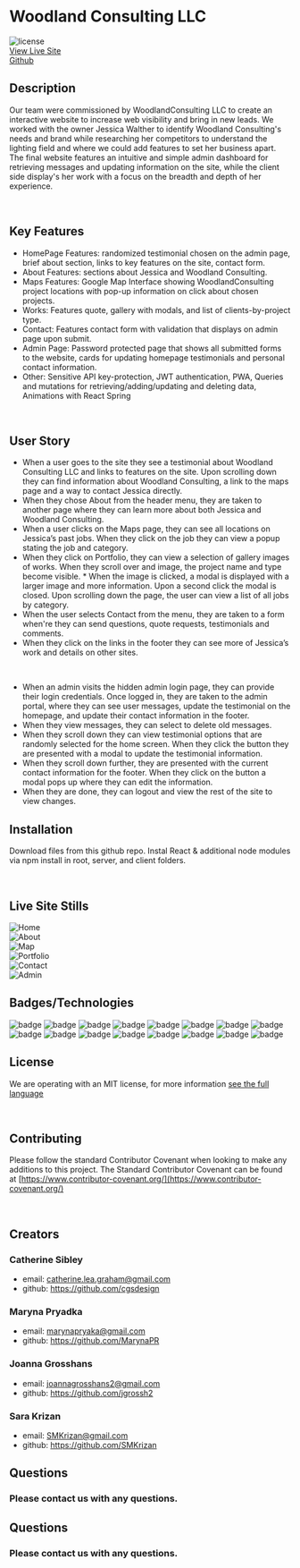 # Woodland Consulting LLC

![license](https://img.shields.io/badge/MIT-License-brightgreen)
<br>
 [View Live Site](https://woodland-consulting.herokuapp.com/)
<br>
 [Github](https://github.com/SMKrizan/WoodlandConsultingLLC)
</br>


## Description 

Our team were commissioned by WoodlandConsulting LLC to create an interactive website to increase web visibility and bring in new leads. We worked with the owner Jessica Walther to identify Woodland Consulting's needs and brand while researching her competitors to understand the lighting field and where we could add features to set her business apart. The final website features an intuitive and simple admin dashboard for retrieving messages and updating information on the site, while the client side display's her work with a focus on the breadth and depth of her experience. 

</br>

## Key Features
* HomePage Features: randomized testimonial chosen on the admin page, brief about section, links to key features on the site, contact form.
* About Features: sections about Jessica and Woodland Consulting.
* Maps Features: Google Map Interface showing WoodlandConsulting project locations with pop-up information on click about chosen projects.
* Works: Features quote, gallery with modals, and list of clients-by-project type.
* Contact: Features contact form with validation that displays on admin page upon submit.
* Admin Page: Password protected page that shows all submitted forms to the website, cards for updating homepage testimonials and personal contact information.  
* Other: 
Sensitive API key-protection,
JWT authentication,
PWA,
Queries and mutations for retrieving/adding/updating and deleting data,
Animations with React Spring

</br>

## User Story
* When a user goes to the site they see a testimonial about Woodland Consulting LLC and links to features on the site. Upon scrolling down they can find information about Woodland Consulting, a link to the maps page and a way to contact Jessica directly. 
* When they chose About from the header menu, they are taken to another page where they can learn more about both Jessica and Woodland Consulting. 
* When a user clicks on the Maps page, they can see all locations on Jessica’s past jobs. When they click on the job they can view a popup stating the job and category.    
* When they click on Portfolio, they can view a selection of gallery images of works. When they scroll over and image, the project name and type become visible. * When the image is clicked, a modal is displayed with a larger image and more information. Upon a second click the modal is closed. Upon scrolling down the page, the user can view a list of all jobs by category. 
* When the user selects Contact from the menu, they are taken to a form  when're they can send questions, quote requests, testimonials and comments.
* When they click on the links in the footer they can see more of Jessica’s work and details on other sites.  

</br>

* When an admin visits the hidden admin login page, they can provide their login credentials. Once logged in, they are taken to the admin portal, where they can see user messages, update the testimonial on the homepage, and update their contact information in the footer. 
* When they view messages, they can select to delete old messages. 
* When they scroll down they can view testimonial options that are randomly selected for the home screen. When they click the button they are presented with a modal to update the testimonial information.
* When they scroll down further, they are presented with the current contact information for the footer. When they click on the button a modal pops up where they can edit the information.
* When they are done, they can logout and view the rest of the site to view changes.   

## Installation
Download files from this github repo. Instal React & additional node modules via npm install in root, server, and client folders.

</br>

## Live Site Stills
![Home](./READMEimages/home.png)
</br>
![About](./READMEimages/about.png)
</br>
![Map](./READMEimages/map.png)
</br>
![Portfolio](./READMEimages/gallery.png)
</br>
![Contact](./READMEimages/contact.png)
</br>
![Admin](./READMEimages/admin.png)


## Badges/Technologies

![badge](https://img.shields.io/badge/MERN-Stack-orange)
![badge](https://img.shields.io/badge/Apollo-brightgreen)
![badge](https://img.shields.io/badge/GraphQL-brightgreen)
![badge](https://img.shields.io/badge/MongoDBAtlas-brightgreen)
![badge](https://img.shields.io/badge/ReactSpring-brightgreen)
![badge](https://img.shields.io/badge/GoogleMapsAPI-brightgreen)
![badge](https://img.shields.io/badge/ServiceWorkers-brightgreen)
![badge](https://img.shields.io/badge/JS-brightgreen)
![badge](https://img.shields.io/badge/CSS-brightgreen)
![badge](https://img.shields.io/badge/React-brightgreen)
![badge](https://img.shields.io/badge/NodeJS-brightgreen)
![badge](https://img.shields.io/badge/Express-brightgreen)
![badge](https://img.shields.io/badge/Heroku-brightgreen)
![badge](https://img.shields.io/badge/JWT-brightgreen)
![badge](https://img.shields.io/badge/ifEnv-brightgreen)
![badge](https://img.shields.io/badge/Workbox-brightgreen)

## License
We are operating with an MIT license, for more information [see the full language](https://choosealicense.com/licenses/mit)

</br>

## Contributing
  Please follow the standard Contributor Covenant when looking to make any additions to this project. The Standard Contributor Covenant can be found at [https://www.contributor-covenant.org/](https://www.contributor-covenant.org/)

</br>

## Creators

### Catherine Sibley
* email: catherine.lea.graham@gmail.com
* github: https://github.com/cgsdesign

### Maryna Pryadka
* email:  marynapryaka@gmail.com
* github: https://github.com/MarynaPR

### Joanna Grosshans
* email: joannagrosshans2@gmail.com
* github: https://github.com/jgrossh2

### Sara Krizan
* email: SMKrizan@gmail.com
* github: https://github.com/SMKrizan


## Questions
### Please contact us with any questions.

## Questions
### Please contact us with any questions.